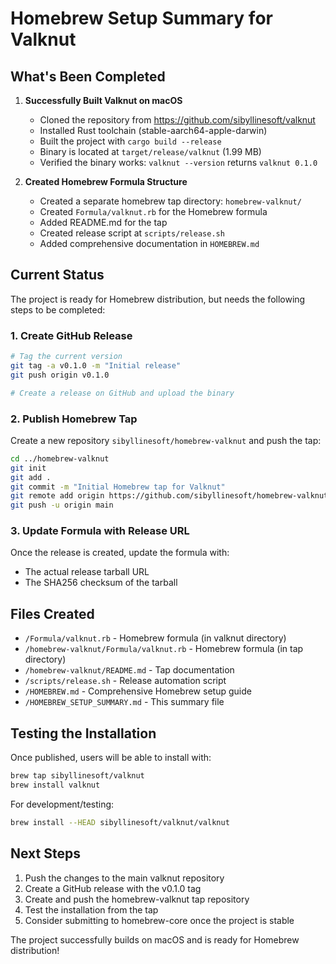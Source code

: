 # Homebrew Setup Summary for Valknut

## What's Been Completed

1. **Successfully Built Valknut on macOS**
   - Cloned the repository from https://github.com/sibyllinesoft/valknut
   - Installed Rust toolchain (stable-aarch64-apple-darwin)
   - Built the project with `cargo build --release`
   - Binary is located at `target/release/valknut` (1.99 MB)
   - Verified the binary works: `valknut --version` returns `valknut 0.1.0`

2. **Created Homebrew Formula Structure**
   - Created a separate homebrew tap directory: `homebrew-valknut/`
   - Created `Formula/valknut.rb` for the Homebrew formula
   - Added README.md for the tap
   - Created release script at `scripts/release.sh`
   - Added comprehensive documentation in `HOMEBREW.md`

## Current Status

The project is ready for Homebrew distribution, but needs the following steps to be completed:

### 1. Create GitHub Release
```bash
# Tag the current version
git tag -a v0.1.0 -m "Initial release"
git push origin v0.1.0

# Create a release on GitHub and upload the binary
```

### 2. Publish Homebrew Tap
Create a new repository `sibyllinesoft/homebrew-valknut` and push the tap:
```bash
cd ../homebrew-valknut
git init
git add .
git commit -m "Initial Homebrew tap for Valknut"
git remote add origin https://github.com/sibyllinesoft/homebrew-valknut
git push -u origin main
```

### 3. Update Formula with Release URL
Once the release is created, update the formula with:
- The actual release tarball URL
- The SHA256 checksum of the tarball

## Files Created

- `/Formula/valknut.rb` - Homebrew formula (in valknut directory)
- `/homebrew-valknut/Formula/valknut.rb` - Homebrew formula (in tap directory)
- `/homebrew-valknut/README.md` - Tap documentation
- `/scripts/release.sh` - Release automation script
- `/HOMEBREW.md` - Comprehensive Homebrew setup guide
- `/HOMEBREW_SETUP_SUMMARY.md` - This summary file

## Testing the Installation

Once published, users will be able to install with:
```bash
brew tap sibyllinesoft/valknut
brew install valknut
```

For development/testing:
```bash
brew install --HEAD sibyllinesoft/valknut/valknut
```

## Next Steps

1. Push the changes to the main valknut repository
2. Create a GitHub release with the v0.1.0 tag
3. Create and push the homebrew-valknut tap repository
4. Test the installation from the tap
5. Consider submitting to homebrew-core once the project is stable

The project successfully builds on macOS and is ready for Homebrew distribution!